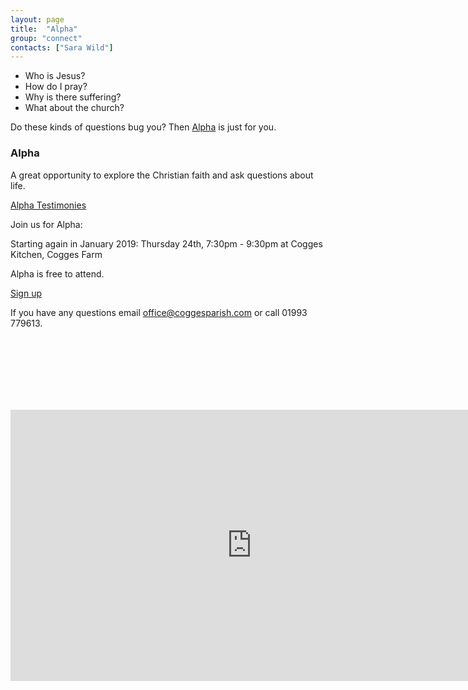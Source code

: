 ```yaml
---
layout: page
title:  "Alpha"
group: "connect"
contacts: ["Sara Wild"]
---
```


* Who is Jesus?
* How do I pray?
* Why is there suffering?
* What about the church?

Do these kinds of questions bug you? Then [Alpha](http://alpha.org/) is just for you.

### Alpha

A great opportunity to explore the Christian faith and ask questions about life.

[Alpha Testimonies](https://vimeo.com/303466415)

Join us for Alpha:

Starting again in January 2019: Thursday 24th, 7:30pm - 9:30pm at Cogges Kitchen, Cogges Farm

Alpha is free to attend.

[Sign up](https://stmaryscogges.churchsuite.co.uk/events/vrtthpdf)

If you have any questions email office@coggesparish.com or call 01993 779613.

<br><br><br><br><br><br>

<iframe width="771" height="434" src="https://www.youtube.com/embed/-WXr0vcT45w" frameborder="0" allowfullscreen></iframe>
